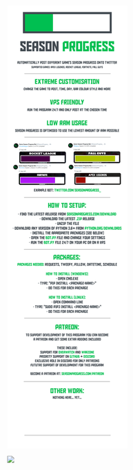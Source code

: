 ![Readme](/Assets/banner.png)

<a href="https://starchart.cc/thomaskeig/SeasonProgress.svg">
  <img src="https://starchart.cc/thomaskeig/SeasonProgress.svg">
</a>
